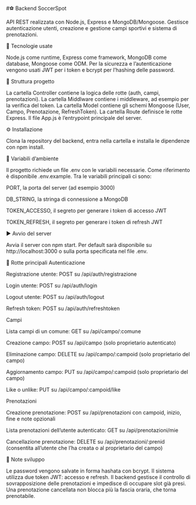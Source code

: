 #⚽ Backend SoccerSpot

API REST realizzata con Node.js, Express e MongoDB/Mongoose.
Gestisce autenticazione utenti, creazione e gestione campi sportivi e sistema di prenotazioni.

🚀 Tecnologie usate

Node.js come runtime, Express come framework, MongoDB come database, Mongoose come ODM.
Per la sicurezza e l’autenticazione vengono usati JWT per i token e bcrypt per l’hashing delle password.

📂 Struttura progetto

La cartella Controller contiene la logica delle rotte (auth, campi, prenotazioni).
La cartella Middlware contiene i middleware, ad esempio per la verifica del token.
La cartella Model contiene gli schemi Mongoose (User, Campo, Prenotazione, RefreshToken).
La cartella Route definisce le rotte Express.
Il file App.js è l’entrypoint principale del server.

⚙️ Installazione

Clona la repository del backend, entra nella cartella e installa le dipendenze con npm install.

🔑 Variabili d’ambiente

Il progetto richiede un file .env con le variabili necessarie.
Come riferimento è disponibile .env.example.
Tra le variabili principali ci sono:

PORT, la porta del server (ad esempio 3000)

DB_STRING, la stringa di connessione a MongoDB

TOKEN_ACCESSO, il segreto per generare i token di accesso JWT

TOKEN_REFRESH, il segreto per generare i token di refresh JWT

▶️ Avvio del server

Avvia il server con npm start.
Per default sarà disponibile su http://localhost:3000 o sulla porta specificata nel file .env.

📌 Rotte principali
Autenticazione

Registrazione utente: POST su /api/auth/registrazione

Login utente: POST su /api/auth/login

Logout utente: POST su /api/auth/logout

Refresh token: POST su /api/auth/refreshtoken

Campi

Lista campi di un comune: GET su /api/campo/:comune

Creazione campo: POST su /api/campo (solo proprietario autenticato)

Eliminazione campo: DELETE su /api/campo/:campoid (solo proprietario del campo)

Aggiornamento campo: PUT su /api/campo/:campoid (solo proprietario del campo)

Like o unlike: PUT su /api/campo/:campoid/like

Prenotazioni

Creazione prenotazione: POST su /api/prenotazioni con campoid, inizio, fine e note opzionali

Lista prenotazioni dell’utente autenticato: GET su /api/prenotazioni/mie

Cancellazione prenotazione: DELETE su /api/prenotazioni/:prenid (consentita all’utente che l’ha creata o al proprietario del campo)

🧪 Note sviluppo

Le password vengono salvate in forma hashata con bcrypt.
Il sistema utilizza due token JWT: accesso e refresh.
Il backend gestisce il controllo di sovrapposizione delle prenotazioni e impedisce di occupare slot già presi.
Una prenotazione cancellata non blocca più la fascia oraria, che torna prenotabile.
